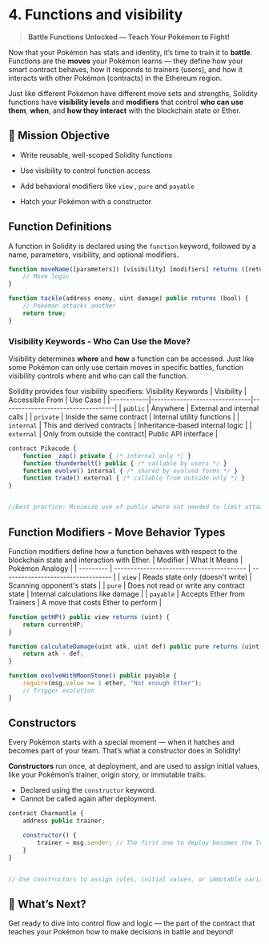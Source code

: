 # 4. Functions and visibility
> **Battle Functions Unlocked — Teach Your Pokémon to Fight!**

Now that your Pokémon has stats and identity, it’s time to train it to **battle**. Functions are the **moves** your Pokémon learns — they define how your smart contract behaves, how it responds to trainers (users), and how it interacts with other Pokémon (contracts) in the Ethereum region.

Just like different Pokémon have different move sets and strengths, Solidity functions have **visibility levels** and **modifiers** that control **who can use them**, **when**, and **how they interact** with the blockchain state or Ether.

## 🎯 Mission Objective
-   Write reusable, well-scoped Solidity functions
-   Use visibility to control function access
 
-   Add behavioral modifiers like `view` , `pure` and `payable`
    
-   Hatch your Pokémon with a constructor

## Function Definitions
A function in Solidity is declared using the `function` keyword, followed by a name, parameters, visibility, and optional modifiers.

```jsx
function moveName([parameters]) [visibility] [modifiers] returns ([returnType]) {
    // Move logic
}

```

```jsx
function tackle(address enemy, uint damage) public returns (bool) {
    // Pokémon attacks another
    return true;
}
```

### Visibility Keywords - Who Can Use the Move?

Visibility determines **where** and **how** a function can be accessed. Just like some Pokémon can only use certain moves in specific battles, function visibility controls where and who can call the function.

Solidity provides four visibility specifiers:
Visibility Keywords
| Visibility | Accessible From               | Use Case                          |
|------------|-------------------------------|-----------------------------------|
| `public`   | Anywhere                      | External and internal calls       |
| `private`  | Inside the same contract      | Internal utility functions        |
| `internal` | This and derived contracts    | Inheritance-based internal logic  |
| `external` | Only from outside the contract| Public API interface              |

```jsx
contract Pikacode {
    function _zap() private { /* internal only */ }
    function thunderbolt() public { /* callable by users */ }
    function evolve() internal { /* shared by evolved forms */ }
    function trade() external { /* callable from outside only */ }
}


//Best practice: Minimize use of public where not needed to limit attack surface.

```

## Function Modifiers - Move Behavior Types
Function modifiers define how a function behaves with respect to the blockchain state and interaction with Ether.
| Modifier  | What It Means                             | Pokémon Analogy                    |
| --------- | ----------------------------------------- | ---------------------------------- |
| `view`    | Reads state only (doesn't write)          | Scanning opponent's stats          |
| `pure`    | Does not read or write any contract state | Internal calculations like damage  |
| `payable` | Accepts Ether from Trainers               | A move that costs Ether to perform |

```jsx
function getHP() public view returns (uint) {
    return currentHP;
}

function calculateDamage(uint atk, uint def) public pure returns (uint) {
    return atk - def;
}

function evolveWithMoonStone() public payable {
    require(msg.value >= 1 ether, "Not enough Ether");
    // Trigger evolution
}

```

## Constructors
Every Pokémon starts with a special moment — when it hatches and becomes part of your team. That’s what a constructor does in Solidity!

**Constructors** run once, at deployment, and are used to assign initial values, like your Pokémon’s trainer, origin story, or immutable traits.

-   Declared using the `constructor` keyword.
-   Cannot be called again after deployment.

```jsx
contract Charmantle {
    address public trainer;

    constructor() {
        trainer = msg.sender; // The first one to deploy becomes the Trainer
    }
}


// Use constructors to assign roles, initial values, or immutable variables at deployment.
```


## 🧭 What’s Next?
Get ready to dive into control flow and logic — the part of the contract that teaches your Pokémon how to make decisions in battle and beyond!



